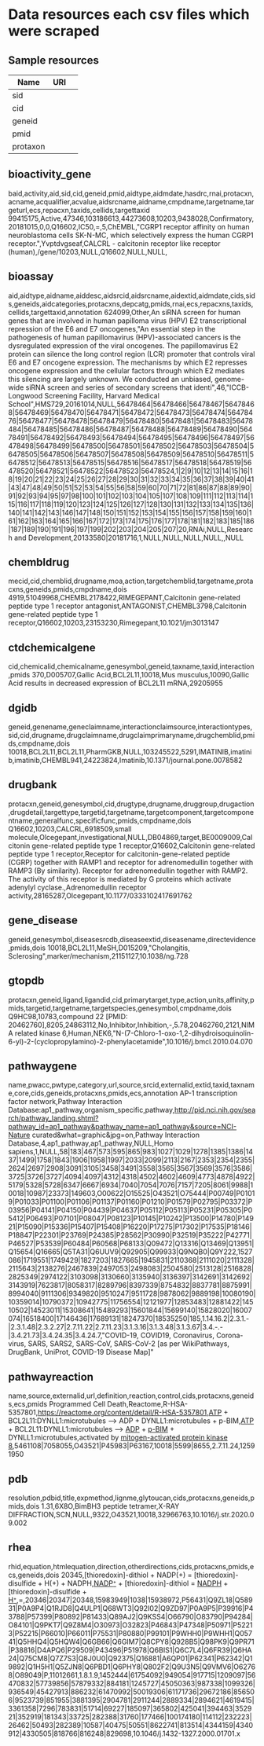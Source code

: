 # Data resources each csv files which were scraped

## Sample resources

| Name     | URI |   |
|----------|-----|---|
| sid      |     |   |
| cid      |     |   |
| geneid   |     |   |
| pmid     |     |   |
| protaxon |     |   |


## bioactivity_gene
baid,activity,aid,sid,cid,geneid,pmid,aidtype,aidmdate,hasdrc,rnai,protacxn,acname,acqualifier,acvalue,aidsrcname,aidname,cmpdname,targetname,targeturl,ecs,repacxn,taxids,cellids,targettaxid
99415175,Active,47346,103186613,44273608,10203,9438028,Confirmatory,20181015,0,0,Q16602,IC50,=,5,ChEMBL,"CGRP1 receptor affinity on human neuroblastoma cells SK-N-MC, which selectively express the human CGRP1 receptor.",Yvptdvgseaf,CALCRL - calcitonin receptor like receptor (human),/gene/10203,NULL,Q16602,NULL,NULL,

## bioassay
aid,aidtype,aidname,aiddesc,aidsrcid,aidsrcname,aidextid,aidmdate,cids,sids,geneids,aidcategories,protacxns,depcatg,pmids,rnai,ecs,repacxns,taxids,cellids,targettaxid,annotation
624099,Other,An siRNA screen for human genes that are involved in human papilloma virus (HPV) E2 transcriptional repression of the E6 and E7 oncogenes,"An essential step in the pathogenesis of human papillomavirus (HPV)-associated cancers is the dysregulated expression of the viral oncogenes. The papillomavirus E2 protein can silence the long control region (LCR) promoter that controls viral E6 and E7 oncogene expression. The mechanisms by which E2 represses oncogene expression and the cellular factors through which E2 mediates this silencing are largely unknown. We conducted an unbiased, genome-wide siRNA screen and series of secondary screens that identi",46,"ICCB-Longwood Screening Facility, Harvard Medical School",HMS729,20161014,NULL,56478464|56478466|56478467|56478468|56478469|56478470|56478471|56478472|56478473|56478474|56478476|56478477|56478478|56478479|56478480|56478481|56478483|56478484|56478485|56478486|56478487|56478488|56478489|56478490|56478491|56478492|56478493|56478494|56478495|56478496|56478497|56478498|56478499|56478500|56478501|56478502|56478503|56478504|56478505|56478506|56478507|56478508|56478509|56478510|56478511|56478512|56478513|56478515|56478516|56478517|56478518|56478519|56478520|56478521|56478522|56478523|56478524,1|2|9|10|12|13|14|15|16|18|19|20|21|22|23|24|25|26|27|28|29|30|31|32|33|34|35|36|37|38|39|40|41|43|47|48|49|50|51|52|53|54|55|56|58|59|60|70|71|72|81|86|87|88|89|90|91|92|93|94|95|97|98|100|101|102|103|104|105|107|108|109|111|112|113|114|115|116|117|118|119|120|123|124|125|126|127|128|130|131|132|133|134|135|136|140|141|142|143|146|147|148|150|151|152|153|154|155|156|157|158|159|160|161|162|163|164|165|166|167|172|173|174|175|176|177|178|181|182|183|185|186|187|189|190|191|196|197|199|202|203|204|205|207|20,RNAi,NULL,Research and Development,20133580|20181716,1,NULL,NULL,NULL,NULL,,NULL

## chembldrug
mecid,cid,chemblid,drugname,moa,action,targetchemblid,targetname,protacxns,geneids,pmids,cmpdname,dois
4919,51049968,CHEMBL2178422,RIMEGEPANT,Calcitonin gene-related peptide type 1 receptor antagonist,ANTAGONIST,CHEMBL3798,Calcitonin gene-related peptide type 1 receptor,Q16602,10203,23153230,Rimegepant,10.1021/jm3013147

## ctdchemicalgene
cid,chemicalid,chemicalname,genesymbol,geneid,taxname,taxid,interaction,pmids
370,D005707,Gallic Acid,BCL2L11,10018,Mus musculus,10090,Gallic Acid results in decreased expression of BCL2L11 mRNA,29205955

## dgidb
geneid,genename,geneclaimname,interactionclaimsource,interactiontypes,sid,cid,drugname,drugclaimname,drugclaimprimaryname,drugchemblid,pmids,cmpdname,dois
10018,BCL2L11,BCL2L11,PharmGKB,NULL,103245522,5291,IMATINIB,imatinib,imatinib,CHEMBL941,24223824,Imatinib,10.1371/journal.pone.0078582

## drugbank
protacxn,geneid,genesymbol,cid,drugtype,drugname,druggroup,drugaction,drugdetail,targettype,targetid,targetname,targetcomponent,targetcomponentname,generalfunc,specificfunc,pmids,cmpdname,dois
Q16602,10203,CALCRL,6918509,small molecule,Olcegepant,investigational,NULL,DB04869,target,BE0009009,Calcitonin gene-related peptide type 1 receptor,Q16602,Calcitonin gene-related peptide type 1 receptor,Receptor for calcitonin-gene-related peptide (CGRP) together with RAMP1 and receptor for adrenomedullin together with RAMP3 (By similarity). Receptor for adrenomedullin together with RAMP2. The activity of this receptor is mediated by G proteins which activate adenylyl cyclase.,Adrenomedullin receptor activity,28165287,Olcegepant,10.1177/0333102417691762

## gene_disease
geneid,genesymbol,diseasesrcdb,diseaseextid,diseasename,directevidence,pmids,dois
10018,BCL2L11,MeSH,D015209,"Cholangitis, Sclerosing",marker/mechanism,21151127,10.1038/ng.728

## gtopdb
protacxn,geneid,ligand,ligandid,cid,primarytarget,type,action,units,affinity,pmids,targetid,targetname,targetspecies,genesymbol,cmpdname,dois
Q9HC98,10783,compound 22 [PMID: 20462760],8205,24863112,No,Inhibitor,Inhibition,-,5.78,20462760,2121,NIMA related kinase 6,Human,NEK6,"N-(7-Chloro-1-oxo-1,2-dihydroisoquinolin-6-yl)-2-(cyclopropylamino)-2-phenylacetamide",10.1016/j.bmcl.2010.04.070

## pathwaygene
name,pwacc,pwtype,category,url,source,srcid,externalid,extid,taxid,taxname,core,cids,geneids,protacxns,pmids,ecs,annotation
AP-1 transcription factor network,Pathway Interaction Database:ap1_pathway,organism_specific,pathway,http://pid.nci.nih.gov/search/pathway_landing.shtml?pathway_id=ap1_pathway&pathway_name=ap1_pathway&source=NCI-Nature curated&what=graphic&jpg=on,Pathway Interaction Database,4,ap1_pathway,ap1_pathway,NULL,Homo sapiens,1,NULL,58|183|467|573|595|865|983|1027|1029|1278|1385|1386|1437|1499|1758|1843|1906|1958|1997|2033|2099|2113|2167|2353|2354|2355|2624|2697|2908|3091|3105|3458|3491|3558|3565|3567|3569|3576|3586|3725|3726|3727|4094|4097|4312|4318|4502|4602|4609|4773|4878|4922|5179|5328|5728|6347|6667|6934|7040|7054|7076|7157|7205|8061|9988|10018|10987|23373|149603,O00622|O15525|O43521|O75444|P00749|P01019|P01033|P01100|P01106|P01137|P01160|P01210|P01579|P02795|P03372|P03956|P04141|P04150|P04439|P04637|P05112|P05113|P05231|P05305|P05412|P06493|P07101|P08047|P08123|P10145|P10242|P13500|P14780|P14921|P15090|P15336|P15407|P15408|P16220|P17275|P17302|P17535|P18146|P18847|P22301|P23769|P24385|P28562|P30990|P32519|P35222|P42771|P46527|P53539|P60484|P60568|P68133|Q09472|Q13316|Q13469|Q13951|Q15654|Q16665|Q5TA31|Q6UUV9|Q92905|Q99933|Q9NQB0|Q9Y222,1527086|1719551|1749429|1827203|1827665|1945831|2110368|2111020|2111328|2115643|2138276|2467839|2497053|2498083|2504580|2513128|2516828|2825349|2974122|3103098|3130660|3135940|3136397|3142691|3142692|3143919|7623817|8058317|8289796|8397339|8754832|8837781|8875991|8994040|9111306|9349820|9510247|9511728|9878062|9889198|10080190|10359014|10790372|10942775|11756554|12121977|12853483|12881422|14510502|14523011|15308641|15489293|15601844|15699140|15828020|16007074|16518400|17146436|17689131|18247370|18535250|185,1.14.16.2|2.3.1.-|2.3.1.48|2.3.2.27|2.7.11.22|2.7.11.23|3.1.3.16|3.1.3.48|3.1.3.67|3.4.-.-|3.4.21.73|3.4.24.35|3.4.24.7,"COVID-19, COVID19, Coronavirus, Corona-virus, SARS, SARS2, SARS-CoV, SARS-CoV-2 [as per WikiPathways, DrugBank, UniProt, COVID-19 Disease Map]"

## pathwayreaction
name,source,externalid,url,definition,reaction,control,cids,protacxns,geneids,ecs,pmids
Programmed Cell Death,Reactome,R-HSA-5357801,https://reactome.org/content/detail/R-HSA-5357801,ATP + BCL2L11:DYNLL1:microtubules ⟶ ADP + DYNLL1:microtubules + p-BIM,<a href='https://pubchem.ncbi.nlm.nih.gov/compound/5461108'>ATP</a> + BCL2L11:DYNLL1:microtubules ⟶ <a href='https://pubchem.ncbi.nlm.nih.gov/compound/7058055'>ADP</a> + <a href='https://pubchem.ncbi.nlm.nih.gov/protein/O43521'>p-BIM</a> + DYNLL1:microtubules,activated by <a href='https://pubchem.ncbi.nlm.nih.gov/protein/P45983'>mitogen-activated protein kinase 8</a>,5461108|7058055,O43521|P45983|P63167,10018|5599|8655,2.7.11.24,12591950

## pdb
resolution,pdbid,title,expmethod,lignme,glytoucan,cids,protacxns,geneids,pmids,dois
1.31,6X8O,BimBH3 peptide tetramer,X-RAY DIFFRACTION,SCN,NULL,9322,O43521,10018,32966763,10.1016/j.str.2020.09.002

## rhea
rhid,equation,htmlequation,direction,otherdirections,cids,protacxns,pmids,ecs,geneids,dois
20345,[thioredoxin]-dithiol + NADP(+) = [thioredoxin]-disulfide + H(+) + NADPH,<a href='https://pubchem.ncbi.nlm.nih.gov/compound/15938972'>NADP<small><sup>+</sup></small></a> + [thioredoxin]-dithiol = <a href='https://pubchem.ncbi.nlm.nih.gov/compound/15983949'>NADPH</a> + [thioredoxin]-disulfide + <a href='https://pubchem.ncbi.nlm.nih.gov/compound/1038'>H<small><sup>+</sup></small></a>,=,20346|20347|20348,15983949|1038|15938972,P56431|Q9ZL18|Q58931|P0A9P4|Q1RJD8|Q4ULP1|Q68WT3|Q92I02|Q9ZD97|P0A9P5|P39916|P43788|P57399|P80892|P81433|Q89AJ2|Q9KSS4|O66790|O83790|P94284|O84101|Q9PKT7|Q9Z8M4|O30973|O32823|P46843|P47348|P50971|P52213|P52215|P66010|P66011|P75531|P80880|P99101|P9WHH0|P9WHH1|Q05741|Q5HHQ4|Q5HQW4|Q6GB66|Q6GIM7|Q8CPY8|Q928B5|Q98PK9|Q9PR71|P38816|D4APQ6|P29509|P43496|P51978|Q6BIS1|Q6C7L4|Q6FR39|Q6HA24|Q75CM8|Q7Z7S3|Q8J0U0|Q92375|Q16881|A6QP01|P62341|P62342|Q19892|Q1H5H1|Q5ZJN8|Q6PBD1|Q6PHY8|Q802F2|Q9U3N5|Q9VMV6|O62768|O89049|P,11012661,1.8.1.9,1452444|61754092|949054|917715|1209097|56470832|57739856|57879332|884181|1245727|45050363|987338|1099326|936549|45427913|886232|61470992|50019306|61171736|29672186|856506|9523739|851955|3881395|2904781|2911244|2889334|2894621|4619415|3361358|7296|783831|51714|69227|185097|365802|425041|394463|352921|352919|181343|33725|282388|31760|177466|100174180|114112|232223|26462|50493|282389|10587|40475|50551|8622741|813514|4344159|4340912|4330505|818766|816248|829698,10.1046/j.1432-1327.2000.01701.x

